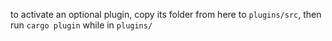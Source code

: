 to activate an optional plugin, copy its folder from here to `plugins/src`, then run `cargo plugin` while in `plugins/`
